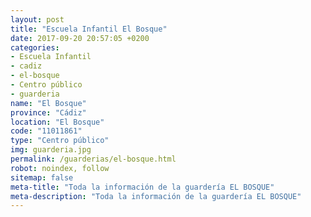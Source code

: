 ```yaml
---
layout: post
title: "Escuela Infantil El Bosque"
date: 2017-09-20 20:57:05 +0200
categories:
- Escuela Infantil
- cadiz
- el-bosque
- Centro público
- guarderia
name: "El Bosque"
province: "Cádiz"
location: "El Bosque"
code: "11011861"
type: "Centro público"
img: guarderia.jpg
permalink: /guarderias/el-bosque.html
robot: noindex, follow
sitemap: false
meta-title: "Toda la información de la guardería EL BOSQUE"
meta-description: "Toda la información de la guardería EL BOSQUE"
---
```

